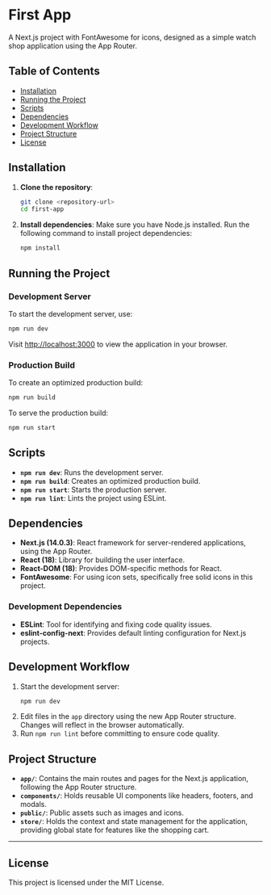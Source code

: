 
# First App

A Next.js project with FontAwesome for icons, designed as a simple watch shop application using the App Router.

## Table of Contents
- [Installation](#installation)
- [Running the Project](#running-the-project)
- [Scripts](#scripts)
- [Dependencies](#dependencies)
- [Development Workflow](#development-workflow)
- [Project Structure](#project-structure)
- [License](#license)

## Installation

1. **Clone the repository**:
   ```bash
   git clone <repository-url>
   cd first-app
   ```

2. **Install dependencies**:
   Make sure you have Node.js installed. Run the following command to install project dependencies:
   ```bash
   npm install
   ```

## Running the Project

### Development Server

To start the development server, use:
```bash
npm run dev
```
Visit [http://localhost:3000](http://localhost:3000) to view the application in your browser.

### Production Build

To create an optimized production build:
```bash
npm run build
```
To serve the production build:
```bash
npm run start
```

## Scripts

- **`npm run dev`**: Runs the development server.
- **`npm run build`**: Creates an optimized production build.
- **`npm run start`**: Starts the production server.
- **`npm run lint`**: Lints the project using ESLint.

## Dependencies

- **Next.js (14.0.3)**: React framework for server-rendered applications, using the App Router.
- **React (18)**: Library for building the user interface.
- **React-DOM (18)**: Provides DOM-specific methods for React.
- **FontAwesome**: For using icon sets, specifically free solid icons in this project.

### Development Dependencies
- **ESLint**: Tool for identifying and fixing code quality issues.
- **eslint-config-next**: Provides default linting configuration for Next.js projects.

## Development Workflow

1. Start the development server:
   ```bash
   npm run dev
   ```
2. Edit files in the `app` directory using the new App Router structure. Changes will reflect in the browser automatically.
3. Run `npm run lint` before committing to ensure code quality.

## Project Structure

- **`app/`**: Contains the main routes and pages for the Next.js application, following the App Router structure.
- **`components/`**: Holds reusable UI components like headers, footers, and modals.
- **`public/`**: Public assets such as images and icons.
- **`store/`**: Holds the context and state management for the application, providing global state for features like the shopping cart.

---

## License
This project is licensed under the MIT License.
